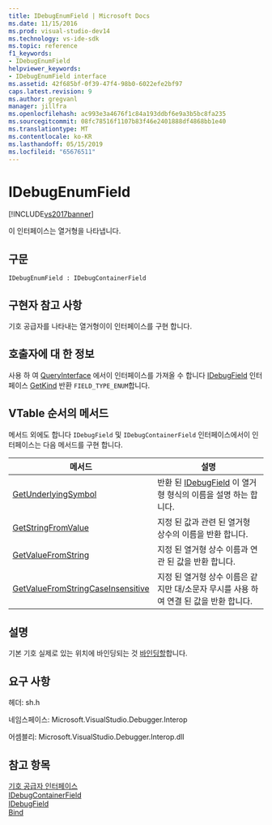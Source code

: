 ```yaml
---
title: IDebugEnumField | Microsoft Docs
ms.date: 11/15/2016
ms.prod: visual-studio-dev14
ms.technology: vs-ide-sdk
ms.topic: reference
f1_keywords:
- IDebugEnumField
helpviewer_keywords:
- IDebugEnumField interface
ms.assetid: 42f685bf-0f39-47f4-98b0-6022efe2bf97
caps.latest.revision: 9
ms.author: gregvanl
manager: jillfra
ms.openlocfilehash: ac993e3a4676f1c84a193ddbf6e9a3b5bc8fa235
ms.sourcegitcommit: 08fc78516f1107b83f46e2401888df4868bb1e40
ms.translationtype: MT
ms.contentlocale: ko-KR
ms.lasthandoff: 05/15/2019
ms.locfileid: "65676511"
---
```

# <a name="idebugenumfield"></a>IDebugEnumField
[!INCLUDE[vs2017banner](../../../includes/vs2017banner.md)]

이 인터페이스는 열거형을 나타냅니다.  
  
## <a name="syntax"></a>구문  
  
```  
IDebugEnumField : IDebugContainerField  
```  
  
## <a name="notes-for-implementers"></a>구현자 참고 사항  
 기호 공급자를 나타내는 열거형이이 인터페이스를 구현 합니다.  
  
## <a name="notes-for-callers"></a>호출자에 대 한 정보  
 사용 하 여 [QueryInterface](https://msdn.microsoft.com/library/62fce95e-aafa-4187-b50b-e6611b74c3b3) 에서이 인터페이스를 가져올 수 합니다 [IDebugField](../../../extensibility/debugger/reference/idebugfield.md) 인터페이스 [GetKind](../../../extensibility/debugger/reference/idebugfield-getkind.md) 반환 `FIELD_TYPE_ENUM`합니다.  
  
## <a name="methods-in-vtable-order"></a>VTable 순서의 메서드  
 메서드 외에도 합니다 `IDebugField` 및 `IDebugContainerField` 인터페이스에서이 인터페이스는 다음 메서드를 구현 합니다.  
  
|메서드|설명|  
|------------|-----------------|  
|[GetUnderlyingSymbol](../../../extensibility/debugger/reference/idebugenumfield-getunderlyingsymbol.md)|반환 된 [IDebugField](../../../extensibility/debugger/reference/idebugfield.md) 이 열거형 형식의 이름을 설명 하는 합니다.|  
|[GetStringFromValue](../../../extensibility/debugger/reference/idebugenumfield-getstringfromvalue.md)|지정 된 값과 관련 된 열거형 상수의 이름을 반환 합니다.|  
|[GetValueFromString](../../../extensibility/debugger/reference/idebugenumfield-getvaluefromstring.md)|지정 된 열거형 상수 이름과 연관 된 값을 반환 합니다.|  
|[GetValueFromStringCaseInsensitive](../../../extensibility/debugger/reference/idebugenumfield-getvaluefromstringcaseinsensitive.md)|지정 된 열거형 상수 이름은 같지만 대/소문자 무시를 사용 하 여 연결 된 값을 반환 합니다.|  
  
## <a name="remarks"></a>설명  
 기본 기호 실제로 있는 위치에 바인딩되는 것 [바인딩할](../../../extensibility/debugger/reference/idebugbinder-bind.md)합니다.  
  
## <a name="requirements"></a>요구 사항  
 헤더: sh.h  
  
 네임스페이스: Microsoft.VisualStudio.Debugger.Interop  
  
 어셈블리: Microsoft.VisualStudio.Debugger.Interop.dll  
  
## <a name="see-also"></a>참고 항목  
 [기호 공급자 인터페이스](../../../extensibility/debugger/reference/symbol-provider-interfaces.md)   
 [IDebugContainerField](../../../extensibility/debugger/reference/idebugcontainerfield.md)   
 [IDebugField](../../../extensibility/debugger/reference/idebugfield.md)   
 [Bind](../../../extensibility/debugger/reference/idebugbinder-bind.md)
